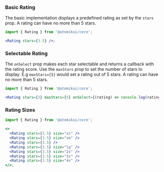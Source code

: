 ### Basic Rating

The basic implementation displays a predefined rating as set by the `stars` prop. A rating can have no more than 5 stars.

```jsx
import { Rating } from '@atomikui/core';

<Rating stars={3.5} />;
```

### Selectable Rating

The `onSelect` prop makes each star selectable and returns a callback with the rating score. Use the `maxStars` prop to set the number of stars to display. E.g `maxStars={5}` would set a rating out of 5 stars. A rating can have no more than 5 stars.

```jsx
import { Rating } from '@atomikui/core';

<Rating stars={2} maxStars={5} onSelect={(rating) => console.log(rating)} />;
```

### Rating Sizes

```jsx
import { Rating } from '@atomikui/core';

<>
  <Rating stars={3.5} size="xs" />
  <Rating stars={3.5} size="sm" />
  <Rating stars={3.5} />
  <Rating stars={3.5} size="lg" />
  <Rating stars={3.5} size="2x" />
  <Rating stars={3.5} size="3x" />
  <Rating stars={3.5} size="4x" />
</>;
```
